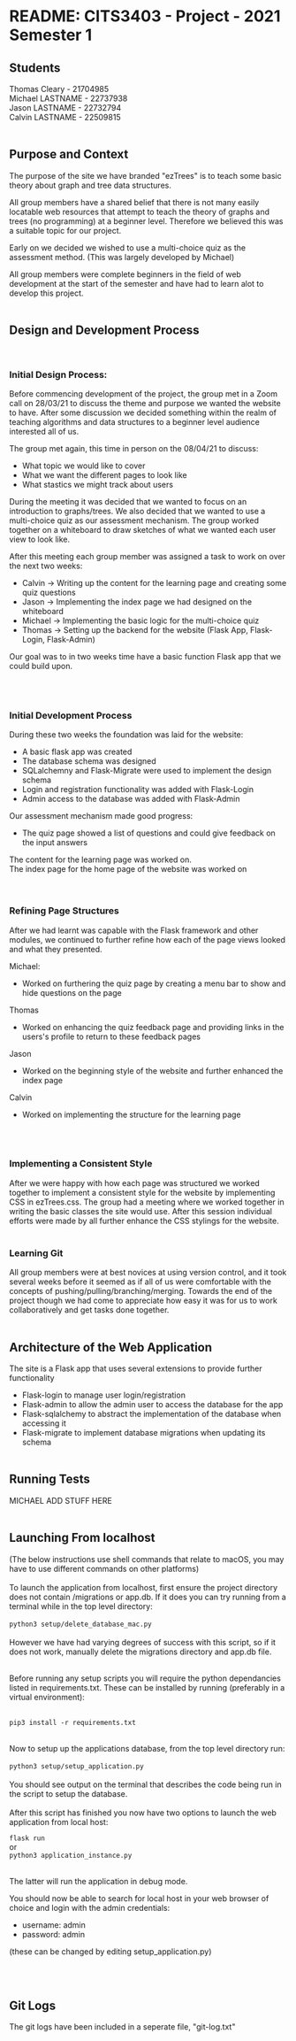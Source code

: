# README: CITS3403 - Project - 2021 Semester 1

## Students
Thomas Cleary    - 21704985<br>
Michael LASTNAME - 22737938<br>
Jason LASTNAME   - 22732794<br>
Calvin LASTNAME  - 22509815<br>
<br>

## Purpose and Context
The purpose of the site we have branded "ezTrees" is to teach some basic theory about graph and tree data structures. 

All group members have a shared belief that there is not many easily locatable web resources that attempt to teach the theory of graphs and trees (no programming) at a beginner level. Therefore we believed this was a suitable topic for our project.

Early on we decided we wished to use a multi-choice quiz as the assessment method. (This was largely developed by Michael)

All group members were complete beginners in the field of web development at the start of the semester and have had to learn alot to develop this project. 
<br><br>

## Design and Development Process
<br>

### Initial Design Process:
Before commencing development of the project, the group met in a Zoom call on 28/03/21 to discuss
the theme and purpose we wanted the website to have. After some discussion we decided something within
the realm of teaching algorithms and data structures to a beginner level audience interested all of us.

The group met again, this time in person on the 08/04/21 to discuss:
- What topic we would like to cover
- What we want the different pages to look like
- What stastics we might track about users

During the meeting it was decided that we wanted to focus on an introduction to graphs/trees.
We also decided that we wanted to use a multi-choice quiz as our assessment mechanism. 
The group worked together on a whiteboard to draw sketches of what we wanted each user view to look like.

After this meeting each group member was assigned a task to work on over the next two weeks:
- Calvin -> Writing up the content for the learning page and creating some quiz questions
- Jason -> Implementing the index page we had designed on the whiteboard
- Michael -> Implementing the basic logic for the multi-choice quiz
- Thomas -> Setting up the backend for the website (Flask App, Flask-Login, Flask-Admin)

Our goal was to in two weeks time have a basic function Flask app that we could build upon.

<br><br>

### Initial Development Process
During these two weeks the foundation was laid for the website:
- A basic flask app was created
- The database schema was designed
- SQLalchemny and Flask-Migrate were used to implement the design schema
- Login and registration functionality was added with Flask-Login
- Admin access to the database was added with Flask-Admin

Our assessment mechanism made good progress:
- The quiz page showed a list of questions and could give feedback on the input answers

The content for the learning page was worked on.<br>
The index page for the home page of the website was worked on<br>
<br><br>

### Refining Page Structures
After we had learnt was capable with the Flask framework and other modules, we continued to further refine how each of the page views looked and what they presented.

Michael:
- Worked on furthering the quiz page by creating a menu bar to show and hide questions on the page

Thomas 
- Worked on enhancing the quiz feedback page and providing links in the users's profile to return to these feedback pages

Jason
- Worked on the beginning style of the website and further enhanced the index page

Calvin
- Worked on implementing the structure for the learning page

<br><br>

### Implementing a Consistent Style
After we were happy with how each page was structured we worked together to implement a consistent style for the website by implementing CSS in ezTrees.css. The group had a meeting where we worked together in writing the basic classes the site would use. After this session individual efforts were made by all further enhance the CSS stylings for the website.
<br><br>

### Learning Git
All group members were at best novices at using version control, and it took several weeks before it seemed as if all of us were comfortable with the concepts of pushing/pulling/branching/merging. Towards the end of the project though we had come to appreciate how easy it was for us to work collaboratively and get tasks done together.
<br><br>

## Architecture of the Web Application
The site is a Flask app that uses several extensions to provide further functionality
- Flask-login to manage user login/registration
- Flask-admin to allow the admin user to access the database for the app
- Flask-sqlalchemy to abstract the implementation of the database when accessing it
- Flask-migrate to implement database migrations when updating its schema
<br><br>

## Running Tests
MICHAEL ADD STUFF HERE
<br><br>


## Launching From localhost
(The below instructions use shell commands that relate to macOS, you may have to use different commands on other platforms)<br><br>
To launch the application from localhost, first ensure the project directory does not contain /migrations or app.db. If it does you can try running from a terminal while in the top level directory: <br><br>
` python3 setup/delete_database_mac.py ` <br><br>
However we have had varying degrees of success with this script, so if it does not work, manually delete the migrations directory and app.db file.
<br><br>

Before running any setup scripts you will require the python dependancies listed in requirements.txt.
These can be installed by running (preferably in a virtual environment):<br><br>

`pip3 install -r requirements.txt`<br><br>

Now to setup up the applications database, from the top level directory run:<br><br>
` python3 setup/setup_application.py `<br><br>
You should see output on the terminal that describes the code being run in the script to setup the database.
<br><br>
After this script has finished you now have two options to launch the web application from local host:

`flask run`<br>
or<br>
`python3 application_instance.py`<br><br>

The latter will run the application in debug mode.

You should now be able to search for local host in your web browser of choice and login with the admin
credentials:

- username: admin
- password: admin

(these can be changed by editing setup_application.py)

<br><br>


## Git Logs
The git logs have been included in a seperate file, "git-log.txt"
<br><br>

